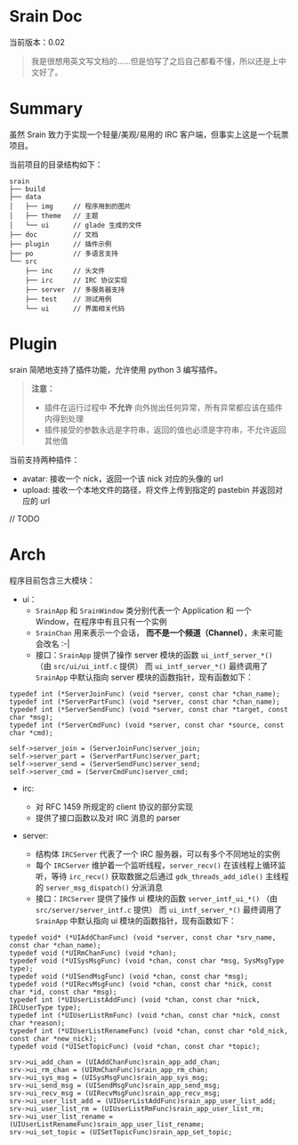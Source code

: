 Srain Doc
=========
当前版本：0.02

> 我是很想用英文写文档的……但是怕写了之后自己都看不懂，所以还是上中文好了。 

# Summary
虽然 Srain 致力于实现一个轻量/美观/易用的 IRC 客户端，但事实上这是一个玩票项目。

当前项目的目录结构如下：

    srain
    ├── build
    ├── data
    │   ├── img     // 程序用到的图片
    │   ├── theme   // 主题
    │   └── ui      // glade 生成的文件
    ├── doc         // 文档
    ├── plugin      // 插件示例
    ├── po          // 多语言支持
    └── src
        ├── inc     // 头文件
        ├── irc     // IRC 协议实现
        ├── server  // 多服务器支持
        ├── test    // 测试用例
        └── ui      // 界面相关代码


# Plugin
srain 简陋地支持了插件功能，允许使用 python 3 编写插件。

> **注意：**
> - 插件在运行过程中 **不允许** 向外抛出任何异常，所有异常都应该在插件内得到处理
> - 插件接受的参数永远是字符串，返回的值也必须是字符串，不允许返回其他值

当前支持两种插件：

- avatar: 接收一个 nick，返回一个该 nick 对应的头像的 url
- upload: 接收一个本地文件的路径，将文件上传到指定的 pastebin 并返回对应的 url

// TODO

# Arch
程序目前包含三大模块：

- ui：
    - `SrainApp` 和 `SrainWindow` 类分别代表一个 Application 和 一个 Window，在程序中有且只有一个实例
    - `SrainChan` 用来表示一个会话， **而不是一个频道（Channel）**，未来可能会改名 :-|
    - 接口：`SrainApp` 提供了操作 server 模块的函数 `ui_intf_server_*()` （由 `src/ui/ui_intf.c` 提供）
        而 `ui_intf_server_*()` 最终调用了 `SrainApp` 中默认指向 server 模块的函数指针，现有函数如下：

```
typedef int (*ServerJoinFunc) (void *server, const char *chan_name);
typedef int (*ServerPartFunc) (void *server, const char *chan_name);
typedef int (*ServerSendFunc) (void *server, const char *target, const char *msg);
typedef int (*ServerCmdFunc) (void *server, const char *source, const char *cmd);

self->server_join = (ServerJoinFunc)server_join;
self->server_part = (ServerPartFunc)server_part;
self->server_send = (ServerSendFunc)server_send;
self->server_cmd = (ServerCmdFunc)server_cmd;
```

- irc:
    - 对 RFC 1459 所规定的 client 协议的部分实现
    - 提供了接口函数以及对 IRC 消息的 parser

- server:
    - 结构体 `IRCServer` 代表了一个 IRC 服务器，可以有多个不同地址的实例
    - 每个 `IRCServer` 维护着一个监听线程，`server_recv()` 在该线程上循环监听，等待 `irc_recv()` 获取数据之后通过
        `gdk_threads_add_idle()` 主线程的  `server_msg_dispatch()` 分派消息
    - 接口：`IRCServer` 提供了操作 ui 模块的函数 `server_intf_ui_*()` （由 `src/server/server_intf.c` 提供）
        而 `ui_intf_server_*()` 最终调用了 `SrainApp` 中默认指向 ui 模块的函数指针，现有函数如下：

```
typedef void* (*UIAddChanFunc) (void *server, const char *srv_name, const char *chan_name);
typedef void (*UIRmChanFunc) (void *chan);
typedef void (*UISysMsgFunc) (void *chan, const char *msg, SysMsgType type);
typedef void (*UISendMsgFunc) (void *chan, const char *msg);
typedef void (*UIRecvMsgFunc) (void *chan, const char *nick, const char *id, const char *msg);
typedef int (*UIUserListAddFunc) (void *chan, const char *nick, IRCUserType type);
typedef int (*UIUserListRmFunc) (void *chan, const char *nick, const char *reason);
typedef int (*UIUserListRenameFunc) (void *chan, const char *old_nick, const char *new_nick);
typedef void (*UISetTopicFunc) (void *chan, const char *topic);

srv->ui_add_chan = (UIAddChanFunc)srain_app_add_chan;
srv->ui_rm_chan = (UIRmChanFunc)srain_app_rm_chan;
srv->ui_sys_msg = (UISysMsgFunc)srain_app_sys_msg;
srv->ui_send_msg = (UISendMsgFunc)srain_app_send_msg;
srv->ui_recv_msg = (UIRecvMsgFunc)srain_app_recv_msg;
srv->ui_user_list_add = (UIUserListAddFunc)srain_app_user_list_add;
srv->ui_user_list_rm = (UIUserListRmFunc)srain_app_user_list_rm;
srv->ui_user_list_rename = (UIUserListRenameFunc)srain_app_user_list_rename;
srv->ui_set_topic = (UISetTopicFunc)srain_app_set_topic;
```
